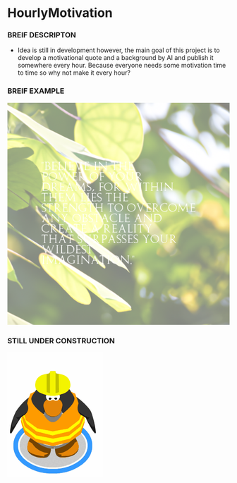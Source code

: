 # HourlyMotivation



### BREIF DESCRIPTON 
* Idea is still in development however, the main goal of this project is to develop a motivational quote and a background by AI and publish it somewhere every hour. Because everyone needs some motivation time to time so why not make it every hour?

### BREIF EXAMPLE
![](https://github.com/HallowsYves/HourlyMotivation/blob/main/Media/Images/2023-09-21%2021%3A45%3A45.225856.png)

### STILL UNDER CONSTRUCTION 

![Please come back soon!](https://github.com/HallowsYves/HourlyMotivation/blob/main/Media/Gifs/under_construction.gif)
